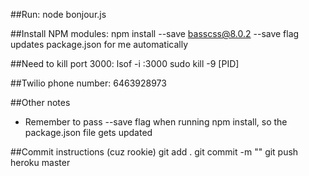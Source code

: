##Run:
node bonjour.js

##Install NPM modules:
npm install --save basscss@8.0.2
--save flag updates package.json for me automatically

##Need to kill port 3000:
lsof -i :3000
sudo kill -9 [PID] 

##Twilio phone number:
6463928973

##Other notes
- Remember to pass --save flag when running npm install, so the package.json file gets updated

##Commit instructions (cuz rookie)
git add .
git commit -m ""
git push heroku master
